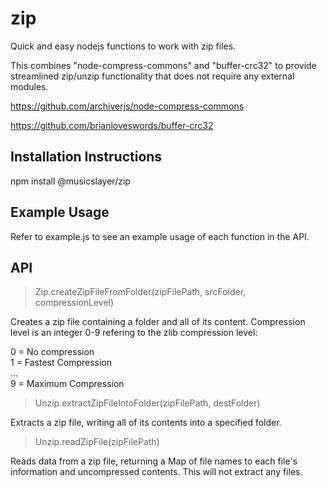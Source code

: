 # zip
Quick and easy nodejs functions to work with zip files.
 
This combines "node-compress-commons" and "buffer-crc32" to provide streamlined zip/unzip functionality that does not require any external modules.
 
https://github.com/archiverjs/node-compress-commons
 
https://github.com/brianloveswords/buffer-crc32

## Installation Instructions
npm install @musicslayer/zip

## Example Usage
Refer to example.js to see an example usage of each function in the API.

## API
> Zip.createZipFileFromFolder(zipFilePath, srcFolder, compressionLevel)

Creates a zip file containing a folder and all of its content. Compression level is an integer 0-9 refering to the zlib compression level:

0 = No compression<br/>
1 = Fastest Compression<br/>
...<br/>
9 = Maximum Compression

> Unzip.extractZipFileIntoFolder(zipFilePath, destFolder)

Extracts a zip file, writing all of its contents into a specified folder.

> Unzip.readZipFile(zipFilePath)

Reads data from a zip file, returning a Map of file names to each file's information and uncompressed contents. This will not extract any files.
